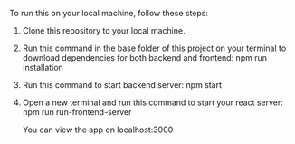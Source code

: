 To run this on your local machine, follow these steps:

1. Clone this repository to your local machine.

2. Run this command in the base folder of this project on your terminal to download dependencies for both backend and frontend:
   npm run installation

3. Run this command to start backend server:
   npm start

4. Open a new terminal and run this command to start your react server:
   npm run run-frontend-server

   You can view the app on localhost:3000
